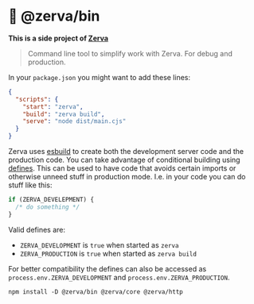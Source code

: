# 🌱 @zerva/bin

**This is a side project of [Zerva](https://github.com/holtwick/zerva)**

> Command line tool to simplify work with Zerva. For debug and production.

In your `package.json` you might want to add these lines:

```json
{
  "scripts": {
    "start": "zerva",
    "build": "zerva build",
    "serve": "node dist/main.cjs"
  }
}
```

Zerva uses [esbuild](https://esbuild.github.io) to create both the development server code and the production code. You can take advantage of conditional building using [defines](https://esbuild.github.io/api/#define). This can be used to have code that avoids certain imports or otherwise unneed stuff in production mode. I.e. in your code you can do stuff like this:

```ts
if (ZERVA_DEVELEPMENT) {
  /* do something */
}
```

Valid defines are:

- `ZERVA_DEVELOPMENT` is `true` when started as `zerva`
- `ZERVA_PRODUCTION` is `true` when started as `zerva build`

For better compatibility the defines can also be accessed as `process.env.ZERVA_DEVELOPMENT` and `process.env.ZERVA_PRODUCTION`.

```
npm install -D @zerva/bin @zerva/core @zerva/http
```
